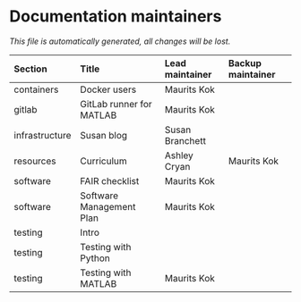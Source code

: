 # Documentation maintainers 

_This file is automatically generated, all changes will be lost._ 

| Section        | Title                    | Lead maintainer   | Backup maintainer   |
|:---------------|:-------------------------|:------------------|:--------------------|
| containers     | Docker users             | Maurits Kok       |                     |
| gitlab         | GitLab runner for MATLAB | Maurits Kok       |                     |
| infrastructure | Susan blog               | Susan Branchett   |                     |
| resources      | Curriculum               | Ashley Cryan      | Maurits Kok         |
| software       | FAIR checklist           | Maurits Kok       |                     |
| software       | Software Management Plan | Maurits Kok       |                     |
| testing        | Intro                    |                   |                     |
| testing        | Testing with Python      |                   |                     |
| testing        | Testing with MATLAB      | Maurits Kok       |                     |